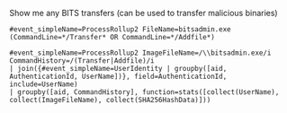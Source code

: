 Show me any BITS transfers (can be used to transfer malicious binaries)

```
#event_simpleName=ProcessRollup2 FileName=bitsadmin.exe (CommandLine=*/Transfer* OR CommandLine=*/Addfile*)
```

```
#event_simpleName=ProcessRollup2 ImageFileName=/\\bitsadmin.exe/i CommandHistory=/(Transfer|Addfile)/i
| join({#event_simpleName=UserIdentity | groupby([aid, AuthenticationId, UserName])}, field=AuthenticationId, include=UserName)
| groupby([aid, CommandHistory], function=stats([collect(UserName), collect(ImageFileName), collect(SHA256HashData)]))
```